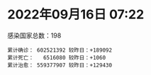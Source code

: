 
# 2022年09月16日 07:22
感染国家总数：198
```
累计确诊： 602521392 较昨日：+189092
累计死亡：   6516080 较昨日：+1060
累计治愈： 559377907 较昨日：+129430
```
<div id="main" style="width:100%;height:800px;margin-bottom:10px;"></div>
<div id="second" style="width:100%;height:1000px;margin-bottom:10px;"></div>
<div id="third" style="width:100%;height:1000px;margin-bottom:10px;"></div>
<div id="last" style="width:100%;height:3000px;"></div>

<script>
import * as echarts from "echarts";
export default {
  mounted () {
    this.chart = echarts.init(document.getElementById("main"), "dark")
    this.secondChart = echarts.init(document.getElementById("second"), "dark")
    this.thirdChart = echarts.init(document.getElementById("third"), "dark")
    this.lastChart = echarts.init(document.getElementById("last"), "dark")
    var option = {
      tooltip: { trigger: "axis", axisPointer: { type: "shadow" } },
      legend: {},
      grid: { left: "3%", right: "4%", bottom: "3%", containLabel: true },
      xAxis: { type: "value" },
      yAxis: {
        type: "category", data: ["意大利","英国","韩国","德国","巴西","法国","印度","美国",]
      },
      series: [
        { name: "新增确诊", type: "bar", stack: "total", label: { show: true }, emphasis: { focus: "series" }, data: [17973,31006,0,0,0,33263,3226,57380,] }, 
        { name: "累计确诊", type: "bar", stack: "total", label: { show: true }, emphasis: { focus: "series" }, data: [22114423,23803026,24264470,32604993,34602662,34831399,44519705,97397396,] }, 
        { name: "新增死亡", type: "bar", stack: "total", label: { show: true }, emphasis: { focus: "series" }, data: [60,436,0,0,0,33,0,343,] }, 
        { name: "累计死亡", type: "bar", stack: "total", label: { show: true }, emphasis: { focus: "series" }, data: [176464,207188,27665,148728,685179,154644,528250,1077820,] }, 
        { name: "累计治愈", type: "bar", stack: "total", label: { show: true }, emphasis: { focus: "series" }, data: [21493749,24692,22956225,31849700,33696624,34292243,43941840,93634365,] },]
    }
    this.chart.setOption(option);
    var secondOption = {
      tooltip: { trigger: "axis", axisPointer: { type: "shadow" } },
      legend: {},
      grid: { left: "3%", right: "4%", bottom: "3%", containLabel: true },
      xAxis: { type: "value" },
      yAxis: {
        type: "category", data: ["墨西哥","伊朗","荷兰","阿根廷","澳大利亚","越南","西班牙","土耳其","俄罗斯","日本",]
      },
      series: [
        { name: "新增确诊", type: "bar", stack: "total", label: { show: true }, emphasis: { focus: "series" }, data: [0,0,0,0,0,0,0,0,0,0,] }, 
        { name: "累计确诊", type: "bar", stack: "total", label: { show: true }, emphasis: { focus: "series" }, data: [7065764,7541586,8401272,9697763,10124671,11450999,13374116,16852382,20265004,20399933,] }, 
        { name: "新增死亡", type: "bar", stack: "total", label: { show: true }, emphasis: { focus: "series" }, data: [0,0,0,0,0,0,0,0,0,0,] }, 
        { name: "累计死亡", type: "bar", stack: "total", label: { show: true }, emphasis: { focus: "series" }, data: [329837,144258,22620,129830,14475,43137,113279,101068,385727,43177,] }, 
        { name: "累计治愈", type: "bar", stack: "total", label: { show: true }, emphasis: { focus: "series" }, data: [6329869,7318854,8343947,9534227,10030824,10448813,13180860,16696682,19244856,19415557,] },]
    }
    this.secondChart.setOption(secondOption);
    var thirdOption = {
      tooltip: { trigger: "axis", axisPointer: { type: "shadow" } },
      legend: {},
      grid: { left: "3%", right: "4%", bottom: "3%", containLabel: true },
      xAxis: { type: "value" },
      yAxis: {
        type: "category", data: ["以色列","泰国","马来西亚","希腊","奥地利","乌克兰","葡萄牙","波兰","哥伦比亚","印度尼西亚",]
      },
      series: [
        { name: "新增确诊", type: "bar", stack: "total", label: { show: true }, emphasis: { focus: "series" }, data: [738,0,2375,0,0,23864,2203,0,0,0,] }, 
        { name: "累计确诊", type: "bar", stack: "total", label: { show: true }, emphasis: { focus: "series" }, data: [4647065,4671309,4813702,4838811,4955082,5096397,5454001,6233117,6304317,6402686,] }, 
        { name: "新增死亡", type: "bar", stack: "total", label: { show: true }, emphasis: { focus: "series" }, data: [0,0,3,0,0,70,5,0,0,0,] }, 
        { name: "累计死亡", type: "bar", stack: "total", label: { show: true }, emphasis: { focus: "series" }, data: [11667,32594,36299,33829,19486,108955,24947,117316,141708,157849,] }, 
        { name: "累计治愈", type: "bar", stack: "total", label: { show: true }, emphasis: { focus: "series" }, data: [4625806,4628309,4750198,4759108,4877858,4940955,5360171,5335951,6131248,6215711,] },]
    }
    this.thirdChart.setOption(thirdOption);
    var lastOption = {
      tooltip: { trigger: "axis", axisPointer: { type: "shadow" } },
      legend: {},
      grid: { left: "3%", right: "4%", bottom: "3%", containLabel: true },
      xAxis: { type: "value" },
      yAxis: {
        type: "category", data: ["朝鲜","西撒哈拉","蒙特塞拉特岛","梵蒂冈","红宝石公主号","钻石公主号","圣文森特岛","列支敦士登公国","安圭拉","圣多美和普林西比","特克斯和凯科斯群岛","圣基茨和尼维斯","乍得","塞拉利昂","利比里亚","科摩罗","几内亚比绍","安提瓜和巴布达","尼日尔","厄立特里亚","也门","冈比亚","摩纳哥","多米尼克","中非共和国","吉布提","萨摩亚","赤道几内亚","塔吉克斯坦","南苏丹","尼加拉瓜","格林纳达","直布罗陀","圣马力诺","布基纳法索","东帝汶","刚果（布）","索马里","贝宁","圣卢西亚","马里","海地","莱索托","巴哈马","几内亚","多哥","坦桑尼亚","毛里求斯","阿鲁巴","巴布亚新几内亚","安道尔","塞舌尔","加蓬","布隆迪","叙利亚","不丹","佛得角","毛里塔尼亚","苏丹","马达加斯加","斐济","伯利兹","圭亚那","斯威士兰","新喀里多尼亚","法属波利尼西亚","苏里南","科特迪瓦","马拉维","塞内加尔","刚果（金）","法属圭亚那","巴巴多斯","安哥拉","马耳他","喀麦隆","卢旺达","柬埔寨","牙买加","波多黎各","加纳","纳米比亚","乌干达","特立尼达和多巴哥","马尔代夫","阿富汗","萨尔瓦多","冰岛","吉尔吉斯斯坦","老挝","马提尼克岛","文莱","莫桑比克","乌兹别克斯坦","津巴布韦","尼日利亚","阿尔及利亚","黑山","卢森堡","博茨瓦纳","阿尔巴尼亚","赞比亚","肯尼亚","北马其顿","波黑","阿曼","卡塔尔","亚美尼亚","洪都拉斯","埃塞俄比亚","利比亚","埃及","委内瑞拉","塞浦路斯","摩尔多瓦","爱沙尼亚","缅甸","巴勒斯坦","多米尼加","科威特","斯里兰卡","巴林","巴拉圭","沙特阿拉伯","阿塞拜疆","拉脱维亚","蒙古国","乌拉圭","巴拿马","白俄罗斯","尼泊尔","厄瓜多尔","阿联酋","哥斯达黎加","玻利维亚","古巴","危地马拉","突尼斯","斯洛文尼亚","黎巴嫩","克罗地亚","立陶宛","保加利亚","摩洛哥","芬兰","哈萨克斯坦","挪威","巴基斯坦","爱尔兰","约旦","新西兰","格鲁吉亚","斯洛伐克","新加坡","孟加拉国","匈牙利","塞尔维亚","伊拉克","瑞典","丹麦","罗马尼亚","菲律宾","南非","瑞士","捷克","秘鲁","加拿大","比利时","智利",]
      },
      series: [
        { name: "新增确诊", type: "bar", stack: "total", label: { show: true }, emphasis: { focus: "series" }, data: [0,0,0,0,0,0,0,0,0,0,0,0,0,0,0,0,0,0,0,0,0,0,20,0,0,0,0,1,0,0,0,0,0,0,0,0,0,0,0,0,55,19,0,0,0,0,0,0,0,0,0,0,0,0,10,0,0,1,0,0,16,0,17,0,0,0,0,49,0,0,0,0,43,0,25,0,0,0,0,0,0,0,0,154,0,0,0,0,0,0,0,1551,0,13,0,127,14,0,0,0,89,24,0,97,0,0,0,0,0,18,0,0,0,0,0,0,259,0,0,0,0,296,0,0,0,0,0,0,0,0,0,0,0,0,192,23,887,0,2402,176,0,0,377,20,0,0,0,0,0,0,0,0,0,2423,0,0,2882,0,0,0,0,0,361,0,0,0,0,0,4423,] }, 
        { name: "累计确诊", type: "bar", stack: "total", label: { show: true }, emphasis: { focus: "series" }, data: [1,10,11,29,620,712,2298,3026,3851,6193,6380,6532,7560,7750,7929,8467,8796,9008,9931,10164,11932,12508,14471,14852,14904,15690,15889,16991,17786,17823,18491,19473,20069,20540,21128,23217,24837,27197,27638,28894,32440,33721,34287,37156,37652,38678,39253,40342,42914,44922,46147,46358,48668,49370,57207,61419,62350,62779,63275,66652,68223,68612,71239,73374,74086,76560,81078,86990,87946,88230,92751,93837,102068,103131,114348,121652,132478,137745,150921,151732,168616,169253,169396,181903,184966,196870,201785,205284,205920,215272,220192,224610,230184,244006,256939,264744,270584,277976,288658,326127,331384,333337,338315,341986,397678,397993,439287,439302,455669,493403,506918,515645,543930,579899,583183,599493,617998,620548,641677,657745,670519,675205,715806,814937,818890,912002,981618,982846,984234,994037,999121,1000214,1021625,1066630,1106730,1110971,1114758,1145163,1151766,1213376,1222914,1232367,1250627,1264731,1277473,1392109,1461296,1571530,1660635,1742256,1762125,1762206,1838393,1869591,2016583,2070443,2327601,2458509,2578521,3100461,3249108,3913536,4015347,4053996,4068411,4128680,4197701,4504106,4576773,] }, 
        { name: "新增死亡", type: "bar", stack: "total", label: { show: true }, emphasis: { focus: "series" }, data: [0,0,0,0,0,0,0,0,0,0,0,0,0,0,0,0,0,0,0,0,0,0,6,0,0,0,0,0,0,0,0,0,0,0,0,0,0,0,0,0,0,0,0,0,0,0,0,0,0,0,0,0,0,0,0,0,0,1,0,0,0,0,0,0,0,0,0,0,0,0,0,0,0,0,0,0,0,0,0,0,0,0,0,3,0,0,0,0,0,0,0,0,0,0,0,0,0,0,0,0,0,0,0,4,0,0,0,0,0,0,0,0,0,0,0,0,0,0,0,0,0,0,0,0,0,0,0,0,0,0,0,0,0,0,1,0,10,0,0,3,0,0,4,0,0,0,0,0,0,0,0,0,0,1,0,0,9,0,0,0,0,0,17,0,0,0,0,0,51,] }, 
        { name: "累计死亡", type: "bar", stack: "total", label: { show: true }, emphasis: { focus: "series" }, data: [1,1,1,0,10,13,12,59,12,76,36,46,193,126,294,161,175,145,312,103,2155,372,63,68,113,189,29,183,125,138,225,236,108,118,387,138,386,1352,163,391,739,857,704,823,449,284,845,1023,227,664,155,169,306,38,3163,21,410,994,4961,1410,878,680,1280,1422,314,649,1384,822,2680,1968,1422,409,559,1917,803,1935,1466,3056,3288,2609,1459,4065,3628,4183,308,7792,4228,213,2991,757,1042,225,2221,1637,5596,3155,6879,2778,1123,2787,3585,4017,5675,9520,16106,4260,682,8669,10989,7572,6437,24613,5809,1173,11808,2661,19444,5403,4384,2563,16737,1518,19530,9324,9876,5965,2179,7462,8487,7118,12015,35885,2342,8893,22219,8530,19698,29243,6799,10653,16827,9301,37667,16276,5858,13689,4038,30604,7862,14114,2882,16900,20426,1605,29337,47409,16855,25348,20069,6990,66888,62447,102146,14171,40932,216202,44347,32605,60881,] }, 
        { name: "累计治愈", type: "bar", stack: "total", label: { show: true }, emphasis: { focus: "series" }, data: [0,9,2,29,0,699,2233,2948,3821,6101,6321,6470,4874,4393,7544,8302,8301,8830,8890,10056,9119,12028,14363,14554,14520,15427,1605,16661,17264,17335,4225,19142,16579,20340,20632,23035,24006,13182,27322,28369,30927,31266,25811,35988,36880,38194,183,38669,42438,43982,45938,45977,48235,48578,53946,61313,61868,61775,57200,65216,66274,67796,69834,71945,73639,33500,49620,86128,84797,86137,83504,11254,101152,101155,113019,118616,130955,134633,97790,129614,167123,164813,100431,172880,163687,175443,179410,75685,196406,7660,0,222140,227878,241486,251102,257909,182220,274096,283668,322955,325300,329101,332548,331740,376146,384669,432865,425531,132498,471789,500465,442182,536460,574489,504142,524990,594721,608749,636343,654870,653438,671559,694789,802069,807096,891237,976781,973869,972298,985592,984977,959650,1001218,860711,1043054,1102278,1092521,983630,1119988,1087587,1201138,1205317,1203247,1248287,1250685,1363356,1455830,1535109,1645253,1725175,1749317,1637293,1814296,1789678,1959787,1988759,2255154,2431657,2537473,3085543,3152472,3826246,3907091,3977582,4007558,3894843,4083924,4429355,4501031,] },]
    }
    this.lastChart.setOption(lastOption);
  }
};
</script>

|国家|新增确诊|累计确诊|新增死亡|累计死亡|累计治愈|
|:--:|---:|---:|---:|---:|---:|
|美国|57380|97397396|343|1077820|93634365|
|印度|3226|44519705|0|528250|43941840|
|法国|33263|34831399|33|154644|34292243|
|巴西|0|34602662|0|685179|33696624|
|德国|0|32604993|0|148728|31849700|
|韩国|0|24264470|0|27665|22956225|
|英国|31006|23803026|436|207188|24692|
|意大利|17973|22114423|60|176464|21493749|
|日本|0|20399933|0|43177|19415557|
|俄罗斯|0|20265004|0|385727|19244856|
|土耳其|0|16852382|0|101068|16696682|
|西班牙|0|13374116|0|113279|13180860|
|越南|0|11450999|0|43137|10448813|
|澳大利亚|0|10124671|0|14475|10030824|
|阿根廷|0|9697763|0|129830|9534227|
|荷兰|0|8401272|0|22620|8343947|
|伊朗|0|7541586|0|144258|7318854|
|墨西哥|0|7065764|0|329837|6329869|
|印度尼西亚|0|6402686|0|157849|6215711|
|哥伦比亚|0|6304317|0|141708|6131248|
|波兰|0|6233117|0|117316|5335951|
|葡萄牙|2203|5454001|5|24947|5360171|
|乌克兰|23864|5096397|70|108955|4940955|
|奥地利|0|4955082|0|19486|4877858|
|希腊|0|4838811|0|33829|4759108|
|马来西亚|2375|4813702|3|36299|4750198|
|泰国|0|4671309|0|32594|4628309|
|以色列|738|4647065|0|11667|4625806|
|智利|4423|4576773|51|60881|4501031|
|比利时|0|4504106|0|32605|4429355|
|加拿大|0|4197701|0|44347|4083924|
|秘鲁|0|4128680|0|216202|3894843|
|捷克|0|4068411|0|40932|4007558|
|瑞士|0|4053996|0|14171|3977582|
|南非|361|4015347|17|102146|3907091|
|菲律宾|0|3913536|0|62447|3826246|
|罗马尼亚|0|3249108|0|66888|3152472|
|丹麦|0|3100461|0|6990|3085543|
|瑞典|0|2578521|0|20069|2537473|
|伊拉克|0|2458509|0|25348|2431657|
|塞尔维亚|2882|2327601|9|16855|2255154|
|匈牙利|0|2070443|0|47409|1988759|
|孟加拉国|0|2016583|0|29337|1959787|
|新加坡|2423|1869591|1|1605|1789678|
|斯洛伐克|0|1838393|0|20426|1814296|
|格鲁吉亚|0|1762206|0|16900|1637293|
|新西兰|0|1762125|0|2882|1749317|
|约旦|0|1742256|0|14114|1725175|
|爱尔兰|0|1660635|0|7862|1645253|
|巴基斯坦|0|1571530|0|30604|1535109|
|挪威|0|1461296|0|4038|1455830|
|哈萨克斯坦|0|1392109|0|13689|1363356|
|芬兰|0|1277473|0|5858|1250685|
|摩洛哥|20|1264731|0|16276|1248287|
|保加利亚|377|1250627|4|37667|1203247|
|立陶宛|0|1232367|0|9301|1205317|
|克罗地亚|0|1222914|0|16827|1201138|
|黎巴嫩|176|1213376|3|10653|1087587|
|斯洛文尼亚|2402|1151766|0|6799|1119988|
|突尼斯|0|1145163|0|29243|983630|
|危地马拉|887|1114758|10|19698|1092521|
|古巴|23|1110971|0|8530|1102278|
|玻利维亚|192|1106730|1|22219|1043054|
|哥斯达黎加|0|1066630|0|8893|860711|
|阿联酋|0|1021625|0|2342|1001218|
|厄瓜多尔|0|1000214|0|35885|959650|
|尼泊尔|0|999121|0|12015|984977|
|白俄罗斯|0|994037|0|7118|985592|
|巴拿马|0|984234|0|8487|972298|
|乌拉圭|0|982846|0|7462|973869|
|蒙古国|0|981618|0|2179|976781|
|拉脱维亚|0|912002|0|5965|891237|
|阿塞拜疆|0|818890|0|9876|807096|
|沙特阿拉伯|0|814937|0|9324|802069|
|巴拉圭|0|715806|0|19530|694789|
|巴林|296|675205|0|1518|671559|
|斯里兰卡|0|670519|0|16737|653438|
|科威特|0|657745|0|2563|654870|
|多米尼加|0|641677|0|4384|636343|
|巴勒斯坦|0|620548|0|5403|608749|
|缅甸|259|617998|0|19444|594721|
|爱沙尼亚|0|599493|0|2661|524990|
|摩尔多瓦|0|583183|0|11808|504142|
|塞浦路斯|0|579899|0|1173|574489|
|委内瑞拉|0|543930|0|5809|536460|
|埃及|0|515645|0|24613|442182|
|利比亚|0|506918|0|6437|500465|
|埃塞俄比亚|18|493403|0|7572|471789|
|洪都拉斯|0|455669|0|10989|132498|
|亚美尼亚|0|439302|0|8669|425531|
|卡塔尔|0|439287|0|682|432865|
|阿曼|0|397993|0|4260|384669|
|波黑|0|397678|0|16106|376146|
|北马其顿|97|341986|4|9520|331740|
|肯尼亚|0|338315|0|5675|332548|
|赞比亚|24|333337|0|4017|329101|
|阿尔巴尼亚|89|331384|0|3585|325300|
|博茨瓦纳|0|326127|0|2787|322955|
|卢森堡|0|288658|0|1123|283668|
|黑山|0|277976|0|2778|274096|
|阿尔及利亚|14|270584|0|6879|182220|
|尼日利亚|127|264744|0|3155|257909|
|津巴布韦|0|256939|0|5596|251102|
|乌兹别克斯坦|13|244006|0|1637|241486|
|莫桑比克|0|230184|0|2221|227878|
|文莱|1551|224610|0|225|222140|
|马提尼克岛|0|220192|0|1042|0|
|老挝|0|215272|0|757|7660|
|吉尔吉斯斯坦|0|205920|0|2991|196406|
|冰岛|0|205284|0|213|75685|
|萨尔瓦多|0|201785|0|4228|179410|
|阿富汗|0|196870|0|7792|175443|
|马尔代夫|0|184966|0|308|163687|
|特立尼达和多巴哥|154|181903|3|4183|172880|
|乌干达|0|169396|0|3628|100431|
|纳米比亚|0|169253|0|4065|164813|
|加纳|0|168616|0|1459|167123|
|波多黎各|0|151732|0|2609|129614|
|牙买加|0|150921|0|3288|97790|
|柬埔寨|0|137745|0|3056|134633|
|卢旺达|0|132478|0|1466|130955|
|喀麦隆|0|121652|0|1935|118616|
|马耳他|25|114348|0|803|113019|
|安哥拉|0|103131|0|1917|101155|
|巴巴多斯|43|102068|0|559|101152|
|法属圭亚那|0|93837|0|409|11254|
|刚果（金）|0|92751|0|1422|83504|
|塞内加尔|0|88230|0|1968|86137|
|马拉维|0|87946|0|2680|84797|
|科特迪瓦|49|86990|0|822|86128|
|苏里南|0|81078|0|1384|49620|
|法属波利尼西亚|0|76560|0|649|33500|
|新喀里多尼亚|0|74086|0|314|73639|
|斯威士兰|0|73374|0|1422|71945|
|圭亚那|17|71239|0|1280|69834|
|伯利兹|0|68612|0|680|67796|
|斐济|16|68223|0|878|66274|
|马达加斯加|0|66652|0|1410|65216|
|苏丹|0|63275|0|4961|57200|
|毛里塔尼亚|1|62779|1|994|61775|
|佛得角|0|62350|0|410|61868|
|不丹|0|61419|0|21|61313|
|叙利亚|10|57207|0|3163|53946|
|布隆迪|0|49370|0|38|48578|
|加蓬|0|48668|0|306|48235|
|塞舌尔|0|46358|0|169|45977|
|安道尔|0|46147|0|155|45938|
|巴布亚新几内亚|0|44922|0|664|43982|
|阿鲁巴|0|42914|0|227|42438|
|毛里求斯|0|40342|0|1023|38669|
|坦桑尼亚|0|39253|0|845|183|
|多哥|0|38678|0|284|38194|
|几内亚|0|37652|0|449|36880|
|巴哈马|0|37156|0|823|35988|
|莱索托|0|34287|0|704|25811|
|海地|19|33721|0|857|31266|
|马里|55|32440|0|739|30927|
|圣卢西亚|0|28894|0|391|28369|
|贝宁|0|27638|0|163|27322|
|索马里|0|27197|0|1352|13182|
|刚果（布）|0|24837|0|386|24006|
|东帝汶|0|23217|0|138|23035|
|布基纳法索|0|21128|0|387|20632|
|圣马力诺|0|20540|0|118|20340|
|直布罗陀|0|20069|0|108|16579|
|格林纳达|0|19473|0|236|19142|
|尼加拉瓜|0|18491|0|225|4225|
|南苏丹|0|17823|0|138|17335|
|塔吉克斯坦|0|17786|0|125|17264|
|赤道几内亚|1|16991|0|183|16661|
|萨摩亚|0|15889|0|29|1605|
|吉布提|0|15690|0|189|15427|
|中非共和国|0|14904|0|113|14520|
|多米尼克|0|14852|0|68|14554|
|摩纳哥|20|14471|6|63|14363|
|冈比亚|0|12508|0|372|12028|
|也门|0|11932|0|2155|9119|
|厄立特里亚|0|10164|0|103|10056|
|尼日尔|0|9931|0|312|8890|
|安提瓜和巴布达|0|9008|0|145|8830|
|几内亚比绍|0|8796|0|175|8301|
|科摩罗|0|8467|0|161|8302|
|利比里亚|0|7929|0|294|7544|
|塞拉利昂|0|7750|0|126|4393|
|乍得|0|7560|0|193|4874|
|圣基茨和尼维斯|0|6532|0|46|6470|
|特克斯和凯科斯群岛|0|6380|0|36|6321|
|圣多美和普林西比|0|6193|0|76|6101|
|安圭拉|0|3851|0|12|3821|
|列支敦士登公国|0|3026|0|59|2948|
|圣文森特岛|0|2298|0|12|2233|
|钻石公主号|0|712|0|13|699|
|红宝石公主号|0|620|0|10|0|
|梵蒂冈|0|29|0|0|29|
|蒙特塞拉特岛|0|11|0|1|2|
|西撒哈拉|0|10|0|1|9|
|朝鲜|0|1|0|1|0|

